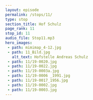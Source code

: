 ```yaml
---
layout: episode
permalink: /stops/11/
type: stop
section_title: Hof Schulz
page_rank: 11
stop_id: 11
audio_file: Stop11.mp3
hero_images:
 - path: mimimap_4-12.jpg
 - path: 11_Bild.jpg
   alt_text: Hofstelle Andreas Schulz
 - path: 11/19-0020.jpg
 - path: 11/19-0022.jpg
 - path: 11/19-0003a.jpg
 - path: 11/19-0006 _1991.jpg
 - path: 11/19-0017_1956.jpg
 - path: 11/19-0002.jpg
 - path: 11/19-0003.jpg
---
```

